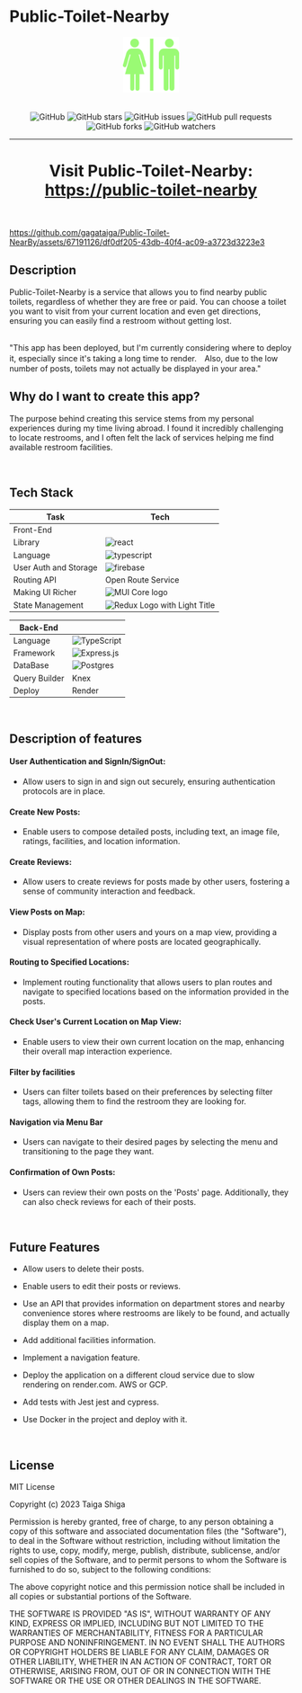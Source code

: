 # Public-Toilet-Nearby

<div align="center">
  <img src="./client/public/toilet_img.png" width="100px" alt="public-toilet-nearby log"/>
  <br/><br/> 

  ![GitHub](https://img.shields.io/github/license/gagataiga/Public-Toilet-NearBy)
  ![GitHub stars](https://img.shields.io/github/stars/gagataiga/Public-Toilet-NearBy)
  ![GitHub issues](https://img.shields.io/github/issues/gagataiga/Public-Toilet-NearBy)
  ![GitHub pull requests](https://img.shields.io/github/issues-pr/gagataiga/Public-Toilet-NearBy)
  ![GitHub forks](https://img.shields.io/github/forks/gagataiga/Public-Toilet-NearBy)
  ![GitHub watchers](https://img.shields.io/github/watchers/gagataiga/Public-Toilet-NearBy)
<hr/>

# Visit Public-Toilet-Nearby: [https://public-toilet-nearby](https://near-me-toilet-xzup.onrender.com/)  
</div>
<br/>


https://github.com/gagataiga/Public-Toilet-NearBy/assets/67191126/df0df205-43db-40f4-ac09-a3723d3223e3


## Description
Public-Toilet-Nearby is a service that allows you to find nearby public toilets, regardless of whether they are free or paid. You can choose a toilet you want to visit from your current location and even get directions, ensuring you can easily find a restroom without getting lost.

<br/>
"This app has been deployed, but I'm currently considering where to deploy it, especially since it's taking a long time to render.　Also, due to the low number of posts, toilets may not actually be displayed in your area."

<br/>

## Why do I want to create this app?

The purpose behind creating this service stems from my personal experiences during my time living abroad. I found it incredibly challenging to locate restrooms, and I often felt the lack of services helping me find available restroom facilities.

<br/>

## Tech Stack  

| Task | Tech |  
| --------- | ------- |  
| Front-End | | 
| Library | ![react](https://img.shields.io/badge/React-20232A?style=for-the-badge&logo=react&logoColor=61DAFB) |
| Language |![typescript](https://img.shields.io/badge/TypeScript-007ACC?style=for-the-badge&logo=typescript&logoColor=white) |
| User Auth and Storage |![firebase](https://img.shields.io/badge/Firebase-1A73E8?style=for-the-badge&logo=firebase&logoColor=FFA000) |
| Routing API | Open Route Service |
| Making UI Richer| <a rel="noopener" target="_blank"><img width="50" height="50" src="https://mui.com/static/logo.svg" alt="MUI Core logo"></a> |
| State Management | <img src='https://raw.githubusercontent.com/reduxjs/redux/master/logo/logo-title-light.png' alt='Redux Logo with Light Title' width='150'>| 

|Back-End | |
| ------- | ------- |
|Language| ![TypeScript](https://img.shields.io/badge/typescript-%23007ACC.svg?style=for-the-badge&logo=typescript&logoColor=white)  |
| Framework | ![Express.js](https://img.shields.io/badge/express.js-%23404d59.svg?style=for-the-badge&logo=express&logoColor=%2361DAFB) |
| DataBase | ![Postgres](https://img.shields.io/badge/postgres-%23316192.svg?style=for-the-badge&logo=postgresql&logoColor=white) | 
| Query Builder | Knex |
| Deploy | Render |

<br/>

## Description of features 

#### User Authentication and SignIn/SignOut:
- Allow users to sign in and sign out securely, ensuring authentication protocols are in place.

#### Create New Posts:
- Enable users to compose detailed posts, including text, an image file, ratings, facilities, and location information.
 
#### Create Reviews:
- Allow users to create reviews for posts made by other users, fostering a sense of community interaction and feedback.

#### View Posts on Map:
- Display posts from other users and yours on a map view, providing a visual representation of where posts are located geographically.

#### Routing to Specified Locations:
- Implement routing functionality that allows users to plan routes and navigate to specified locations based on the information provided in the posts.
 
#### Check User's Current Location on Map View:
- Enable users to view their own current location on the map, enhancing their overall map interaction experience.

#### Filter by facilities
- Users can filter toilets based on their preferences by selecting filter tags, allowing them to find the restroom they are looking for.

#### Navigation via Menu Bar
- Users can navigate to their desired pages by selecting the menu and transitioning to the page they want.


#### Confirmation of Own Posts:
- Users can review their own posts on the 'Posts' page. Additionally, they can also check reviews for each of their posts.


<br/>


## Future Features 
- Allow users to delete their posts.

- Enable users to edit their posts or reviews.
  
- Use an API that provides information on department stores and nearby convenience stores where restrooms are likely to be found, and actually display them on a map.
  
- Add additional facilities information.
  
- Implement a navigation feature.
  
- Deploy the application on a different cloud service due to slow rendering on render.com. AWS or GCP.

- Add tests with Jest jest and cypress.
  
- Use Docker in the project and deploy with it.

<br/>

## License

MIT License

Copyright (c) 2023 Taiga Shiga

Permission is hereby granted, free of charge, to any person obtaining a copy
of this software and associated documentation files (the "Software"), to deal
in the Software without restriction, including without limitation the rights
to use, copy, modify, merge, publish, distribute, sublicense, and/or sell
copies of the Software, and to permit persons to whom the Software is
furnished to do so, subject to the following conditions:

The above copyright notice and this permission notice shall be included in all
copies or substantial portions of the Software.

THE SOFTWARE IS PROVIDED "AS IS", WITHOUT WARRANTY OF ANY KIND, EXPRESS OR
IMPLIED, INCLUDING BUT NOT LIMITED TO THE WARRANTIES OF MERCHANTABILITY,
FITNESS FOR A PARTICULAR PURPOSE AND NONINFRINGEMENT. IN NO EVENT SHALL THE
AUTHORS OR COPYRIGHT HOLDERS BE LIABLE FOR ANY CLAIM, DAMAGES OR OTHER
LIABILITY, WHETHER IN AN ACTION OF CONTRACT, TORT OR OTHERWISE, ARISING FROM,
OUT OF OR IN CONNECTION WITH THE SOFTWARE OR THE USE OR OTHER DEALINGS IN THE
SOFTWARE.
